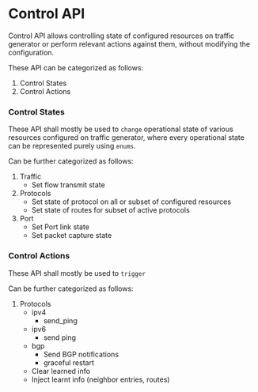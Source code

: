 # Control API

Control API allows controlling state of configured resources on traffic generator or perform relevant actions against them, without modifying the configuration.

These API can be categorized as follows:
1. Control States
2. Control Actions

### Control States

These API shall mostly be used to `change` operational state of various resources configured on traffic generator, where every operational state can be represented purely using `enums`.

Can be further categorized as follows:
1. Traffic
    - Set flow transmit state
2. Protocols
    - Set state of protocol on all or subset of configured resources
    - Set state of routes for subset of active protocols
3. Port
    - Set Port link state
    - Set packet capture state

### Control Actions

These API shall mostly be used to `trigger` 

Can be further categorized as follows:
1. Protocols
    - ipv4
        - send_ping
    - ipv6
        - send ping
    - bgp
        - Send BGP notifications
        - graceful restart
    - Clear learned info
    - Inject learnt info (neighbor entries, routes) 
